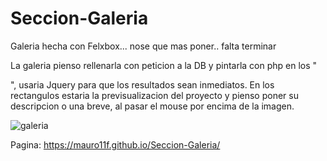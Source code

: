 # Seccion-Galeria
Galeria hecha con Felxbox... nose que mas poner.. falta terminar

La galeria pienso rellenarla con peticion a la DB y pintarla con php en los "<section>",
  usaria Jquery para que los resultados sean inmediatos.
En los rectangulos estaria la previsualizacion del proyecto y pienso poner su descripcion
  o una breve, al pasar el mouse por encima de la imagen.
  
  ![galeria](https://user-images.githubusercontent.com/49313625/81947894-787a2700-95d7-11ea-894a-764d339e00f6.jpg)
  

Pagina: https://mauro11f.github.io/Seccion-Galeria/
